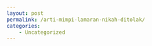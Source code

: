 ```yaml
---
layout: post
permalink: /arti-mimpi-lamaran-nikah-ditolak/
categories:
    - Uncategorized
---
```


